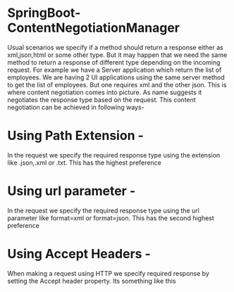 # SpringBoot-ContentNegotiationManager

  Usual scenarios we specify if a method should return a response either as xml,json,html or some other type. But it may happen that we need the same method to return a response of different type depending on the incoming request. 
For example we have a Server application which return the list of employees. We are having 2 UI applications using the same server method to get the list of employees. But one requires xml and the other json. 
This is where content negotiation comes into picture. As name suggests it negotiates the response type based on the request. This content negotiation can be achieved in following ways-

# Using Path Extension -
  In the request we specify the required response type using the extension like .json,.xml or .txt. This has the highest preference
# Using url parameter - 
  In the request we specify the required response type using the url parameter like format=xml or format=json. This has the second highest preference
# Using Accept Headers - 
  When making a request using HTTP we specify required response by setting the Accept header property. Its something like this
